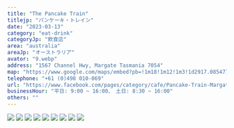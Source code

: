 ```yaml
---
title: "The Pancake Train"
titlejp: "パンケーキ・トレイン"
date: "2023-03-13"
category: "eat-drink"
categoryJp: "飲食店"
area: "australia"
areaJp: "オーストラリア"
avator: "9.webp"
address: "1567 Channel Hwy, Margate Tasmania 7054"
map: "https://www.google.com/maps/embed?pb=!1m18!1m12!1m3!1d2917.085477403107!2d147.2675820753262!3d-43.018587971139354!2m3!1f0!2f0!3f0!3m2!1i1024!2i768!4f13.1!3m3!1m2!1s0xaa6dd6de272526bf%3A0x9b9464014575f36e!2sThe%20Pancake%20Train%20Restaurant!5e0!3m2!1sja!2sjp!4v1686285976990!5m2!1sja!2sjp"
telephone: "+61 (0)498 010-069"
url: "https://www.facebook.com/pages/category/cafe/Pancake-Train-Margate-109920574997901/"
businessHour: "平日: 9:00 ~ 16:00、　土日: 8:30 ~ 16:00"
others: ""
---
```


![](../images/posts/14/1.webp)
![](../images/posts/14/2.webp)
![](../images/posts/14/3.webp)
![](../images/posts/14/4.webp)
![](../images/posts/14/5.webp)
![](../images/posts/14/6.webp)
![](../images/posts/14/7.webp)
![](../images/posts/14/8.webp)
![](../images/posts/14/9.webp)
